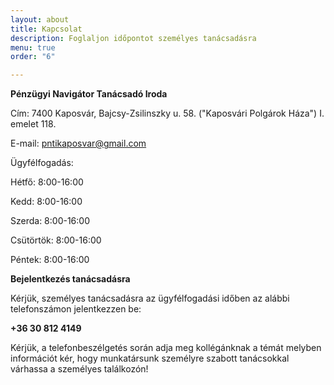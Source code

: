 ```yaml
---
layout: about
title: Kapcsolat
description: Foglaljon időpontot személyes tanácsadásra
menu: true
order: "6"

---
```

**Pénzügyi Navigátor Tanácsadó Iroda**

Cím: 7400 Kaposvár, Bajcsy-Zsilinszky u. 58. ("Kaposvári Polgárok Háza") I. emelet 118.

E-mail: pntikaposvar@gmail.com

Ügyfélfogadás:

Hétfő: 8:00-16:00

Kedd: 8:00-16:00

Szerda: 8:00-16:00

Csütörtök: 8:00-16:00

Péntek: 8:00-16:00

**Bejelentkezés tanácsadásra**

Kérjük, személyes tanácsadásra az ügyfélfogadási időben az alábbi telefonszámon jelentkezzen be:

**+36 30 812 4149**

Kérjük, a telefonbeszélgetés során adja meg kollégánknak a témát melyben információt kér, hogy munkatársunk személyre szabott tanácsokkal várhassa a személyes találkozón!
